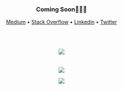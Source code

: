 <div align="center">
  <h3>Coming Soon🤘🏻🔥</h3>
  <p align="center">
    <a target="_blank" href="https://medium.com/@omidnikrah">Medium</a> •
    <a target="_blank" href="https://stackoverflow.com/users/6558042/omid-nikrah">Stack Overflow</a> •
    <a target="_blank" href="https://www.linkedin.com/in/omidnikrah/">Linkedin</a> •
    <a target="_blank" href="https://twitter.com/omidnikrah">Twitter</a>
  </p>
  <br />
  <br />
  <br />
  <img src="https://github-readme-stats.vercel.app/api?username=omidnikrah&show_icons=true" />
  <br />
  <br />
  <br />
  <img src="https://raw.githubusercontent.com/omidnikrah/omidnikrah/master/activity-profile.png" />
</p>
<a href="https://medium.com/@omidnikrah">
  <img src="https://github-readme-medium.herokuapp.com/?username=omidnikrah" />
</a>
